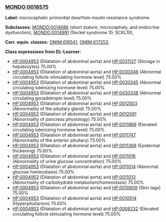
### [MONDO:0018575](http://purl.obolibrary.org/obo/MONDO_0018575)
**Label:** microcephalic primordial dwarfism-insulin resistance syndrome

**Subclasses:** [MONDO:0014686](http://purl.obolibrary.org/obo/MONDO_0014686) (short stature, microcephaly, and endocrine dysfunction), [MONDO:0014991](http://purl.obolibrary.org/obo/MONDO_0014991) (Seckel syndrome 10; SCKL10), 

**Corr. equiv. classes:** [OMIM:616541](http://purl.obolibrary.org/obo/OMIM_616541), [OMIM:617253](http://purl.obolibrary.org/obo/OMIM_617253), 

**Class expressions from DL-Learner:**

- [HP:0004953](http://purl.obolibrary.org/obo/HP_0004953) (Dilatation of abdominal aorta) and [HP:0031137](http://purl.obolibrary.org/obo/HP_0031137) (Storage in hepatocytes) 75.00%
- [HP:0004953](http://purl.obolibrary.org/obo/HP_0004953) (Dilatation of abdominal aorta) and [HP:0030346](http://purl.obolibrary.org/obo/HP_0030346) (Abnormal circulating follicle-stimulating hormone level) 75.00%
- [HP:0004953](http://purl.obolibrary.org/obo/HP_0004953) (Dilatation of abdominal aorta) and [HP:0030345](http://purl.obolibrary.org/obo/HP_0030345) (Abnormal circulating luteinizing hormone level) 75.00%
- [HP:0004953](http://purl.obolibrary.org/obo/HP_0004953) (Dilatation of abdominal aorta) and [HP:0030338](http://purl.obolibrary.org/obo/HP_0030338) (Abnormal circulating gonadotropin level) 75.00%
- [HP:0004953](http://purl.obolibrary.org/obo/HP_0004953) (Dilatation of abdominal aorta) and [HP:0012503](http://purl.obolibrary.org/obo/HP_0012503) (Abnormality of the pituitary gland) 75.00%
- [HP:0004953](http://purl.obolibrary.org/obo/HP_0004953) (Dilatation of abdominal aorta) and [HP:0012091](http://purl.obolibrary.org/obo/HP_0012091) (Abnormality of pancreas physiology) 75.00%
- [HP:0004953](http://purl.obolibrary.org/obo/HP_0004953) (Dilatation of abdominal aorta) and [HP:0011969](http://purl.obolibrary.org/obo/HP_0011969) (Elevated circulating luteinizing hormone level) 75.00%
- [HP:0004953](http://purl.obolibrary.org/obo/HP_0004953) (Dilatation of abdominal aorta) and [HP:0011747](http://purl.obolibrary.org/obo/HP_0011747) (Abnormality of the anterior pituitary) 75.00%
- [HP:0004953](http://purl.obolibrary.org/obo/HP_0004953) (Dilatation of abdominal aorta) and [HP:0011368](http://purl.obolibrary.org/obo/HP_0011368) (Epidermal thickening) 75.00%
- [HP:0004953](http://purl.obolibrary.org/obo/HP_0004953) (Dilatation of abdominal aorta) and [HP:0011016](http://purl.obolibrary.org/obo/HP_0011016) (Abnormality of urine glucose concentration) 75.00%
- [HP:0004953](http://purl.obolibrary.org/obo/HP_0004953) (Dilatation of abdominal aorta) and [HP:0011014](http://purl.obolibrary.org/obo/HP_0011014) (Abnormal glucose homeostasis) 75.00%
- [HP:0004953](http://purl.obolibrary.org/obo/HP_0004953) (Dilatation of abdominal aorta) and [HP:0011013](http://purl.obolibrary.org/obo/HP_0011013) (Abnormality of carbohydrate metabolism/homeostasis) 75.00%
- [HP:0004953](http://purl.obolibrary.org/obo/HP_0004953) (Dilatation of abdominal aorta) and [HP:0010609](http://purl.obolibrary.org/obo/HP_0010609) (Skin tags) 75.00%
- [HP:0004953](http://purl.obolibrary.org/obo/HP_0004953) (Dilatation of abdominal aorta) and [HP:0010514](http://purl.obolibrary.org/obo/HP_0010514) (Hyperpituitarism) 75.00%
- [HP:0004953](http://purl.obolibrary.org/obo/HP_0004953) (Dilatation of abdominal aorta) and [HP:0008232](http://purl.obolibrary.org/obo/HP_0008232) (Elevated circulating follicle stimulating hormone level) 75.00%


